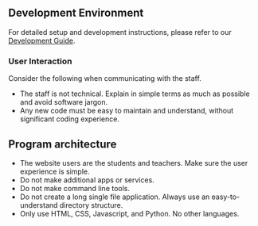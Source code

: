 ## Development Environment

For detailed setup and development instructions, please refer to our [Development Guide](../docs/how-to-develop.md).
### User Interaction

Consider the following when communicating with the staff.

- The staff is not technical. Explain in simple terms as much as possible and avoid software jargon.
- Any new code must be easy to maintain and understand, without significant coding experience.

## Program architecture

- The website users are the students and teachers. Make sure the user experience is simple.
- Do not make additional apps or services.
- Do not make command line tools.
- Do not create a long single file application. Always use an easy-to-understand directory structure.
- Only use HTML, CSS, Javascript, and Python. No other languages.
